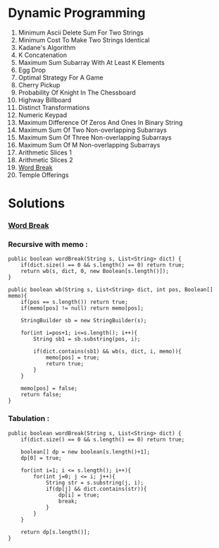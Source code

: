 # Dynamic Programming

1. Minimum Ascii Delete Sum For Two Strings
2. Minimum Cost To Make Two Strings Identical
3. Kadane's Algorithm
4. K Concatenation
5. Maximum Sum Subarray With At Least K Elements
6. Egg Drop
7. Optimal Strategy For A Game
8. Cherry Pickup
9. Probability Of Knight In The Chessboard
10. Highway Billboard
11. Distinct Transformations
12. Numeric Keypad
13. Maximum Difference Of Zeros And Ones In Binary String
14. Maximum Sum Of Two Non-overlapping Subarrays
15. Maximum Sum Of Three Non-overlapping Subarrays
16. Maximum Sum Of M Non-overlapping Subarrays
17. Arithmetic Slices 1
18. Arithmetic Slices 2
19. [Word Break](#word-break)
20. Temple Offerings

# Solutions

### [Word Break](https://leetcode.com/problems/word-break/)
### Recursive with memo :

    public boolean wordBreak(String s, List<String> dict) {
        if(dict.size() == 0 && s.length() == 0) return true;
        return wb(s, dict, 0, new Boolean[s.length()]);
    }
    
    public boolean wb(String s, List<String> dict, int pos, Boolean[] memo){
        if(pos == s.length()) return true;
        if(memo[pos] != null) return memo[pos];
        
        StringBuilder sb = new StringBuilder(s);
        
        for(int i=pos+1; i<=s.length(); i++){
            String sb1 = sb.substring(pos, i);
            
            if(dict.contains(sb1) && wb(s, dict, i, memo)){
                memo[pos] = true;
                return true;
            }
        }
        
        memo[pos] = false;
        return false;
    }

### Tabulation :

    public boolean wordBreak(String s, List<String> dict) {
        if(dict.size() == 0 && s.length() == 0) return true;
        
        boolean[] dp = new boolean[s.length()+1];
        dp[0] = true;
        
        for(int i=1; i <= s.length(); i++){
            for(int j=0; j <= i; j++){
                String str = s.substring(j, i);
                if(dp[j] && dict.contains(str)){
                    dp[i] = true;
                    break;
                }
            }
        }
        
        return dp[s.length()];
    }
